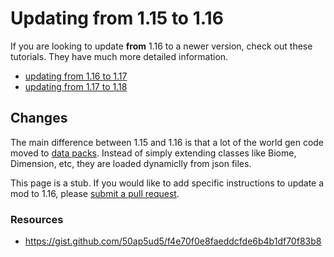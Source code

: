 # Updating from 1.15 to 1.16

If you are looking to update **from** 1.16 to a newer version, check out these tutorials. They have much more detailed information. 
- [updating from 1.16 to 1.17](/o17/updating)
- [updating from 1.17 to 1.18](/o18/updating)

## Changes 

The main difference between 1.15 and 1.16 is that a lot of the world gen code moved to [data packs](https://minecraft.fandom.com/wiki/Data_pack). Instead of simply extending classes like Biome, Dimension, etc, they are loaded dynamiclly from json files. 


This page is a stub. If you would like to add specific instructions to update a mod to 1.16, please [submit a pull request](https://github.com/LukeGrahamLandry/modding-tutorials). 

### Resources

- https://gist.github.com/50ap5ud5/f4e70f0e8faeddcfde6b4b1df70f83b8